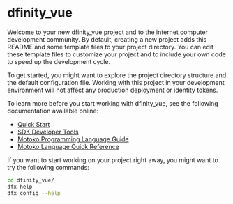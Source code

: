 # dfinity_vue

Welcome to your new dfinity_vue project and to the internet computer development community. By default, creating a new project adds this README and some template files to your project directory. You can edit these template files to customize your project and to include your own code to speed up the development cycle.

To get started, you might want to explore the project directory structure and the default configuration file. Working with this project in your development environment will not affect any production deployment or identity tokens.

To learn more before you start working with dfinity_vue, see the following documentation available online:

- [Quick Start](https://sdk.dfinity.org/docs/quickstart/quickstart.html)
- [SDK Developer Tools](https://sdk.dfinity.org/docs/developers-guide/sdk-guide.html)
- [Motoko Programming Language Guide](https://sdk.dfinity.org/docs/language-guide/motoko.html)
- [Motoko Language Quick Reference](https://sdk.dfinity.org/docs/language-guide/language-manual.html)

If you want to start working on your project right away, you might want to try the following commands:

```bash
cd dfinity_vue/
dfx help
dfx config --help
```
